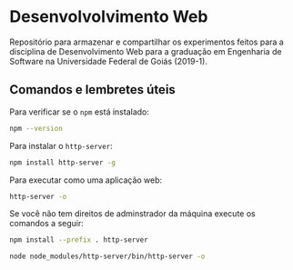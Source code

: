 # Desenvolvolvimento Web

Repositório para armazenar e compartilhar os experimentos feitos para a disciplina de Desenvolvimento Web para a graduação em Engenharia de Software na Universidade Federal de Goiás (2019-1).

## Comandos e lembretes úteis

Para verificar se o `npm` está instalado:

```sh
npm --version
```

Para instalar o `http-server`:

```sh
npm install http-server -g
```

Para executar como uma aplicação web:

```sh
http-server -o
```

Se você não tem direitos de adminstrador da máquina execute os comandos a seguir:

```sh
npm install --prefix . http-server

node node_modules/http-server/bin/http-server -o
```
